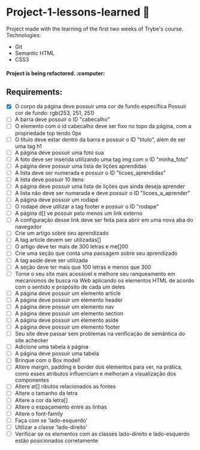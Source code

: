 # Project-1-lessons-learned :pushpin:	

Project made with the learning of the first two weeks of Trybe's course. Technologies:
* Git
* Semantic HTML
* CSS3

<h4>Project is being refactored. :computer:	

## Requirements:
 - [x] O corpo da página deve possuir uma cor de fundo específica
Possuir cor de fundo: rgb(253, 251, 251)
 - [ ] A barra deve possuir o ID "cabecalho"
 - [ ] O elemento com o id cabecalho deve ser fixo no topo da página, com a propriedade top tendo 0px
 - [ ] O título deve estar dentro da barra e possuir o ID "titulo", além de ser uma tag h1
 - [ ] A página deve possuir uma foto sua
 - [ ] A foto deve ser inserida utilizando uma tag img com o ID "minha_foto"
 - [ ] A página deve possuir uma lista de lições aprendidas
 - [ ] A lista deve ser numerada e possuir o ID "licoes_aprendidas"
 - [ ] A lista deve possuir 10 itens
 - [ ] A página deve possuir uma lista de lições que ainda deseja aprender
 - [ ] A lista não deve ser numerada e deve possuir o ID "licoes_a_aprender"
 - [ ] A página deve possuir um rodapé
 - [ ] O rodapé deve utilizar a tag footer e possuir o ID "rodape"
 - [ ] A página d[] ve possuir pelo menos um link externo
 - [ ] A configuração desse link deve ser feita para abrir em uma nova aba do navegador
 - [ ] Crie um artigo sobre seu aprendizado
 - [ ] A tag article devem ser utilizadas[]
 - [ ] O artigo deve ter mais de 300 letras e me[]00
 - [ ] Crie uma seção que conta uma passagem sobre seu aprendizado
 - [ ] A tag aside deve ser utilizada
 - [ ] A seção deve ter mais que 100 letras e menos que 300
 - [ ] Torne o seu site mais acessível e melhore seu ranqueamento em mecanismos de busca na Web aplicando os elementos HTML de acordo com o sentido e propósito de cada um deles
 - [ ] A página deve possuir um elemento article
 - [ ] A página deve possuir um elemento header
 - [ ] A página deve possuir um elemento nav
 - [ ] A página deve possuir um elemento section
 - [ ] A página deve possuir um elemento aside
 - [ ] A página deve possuir um elemento footer
 - [ ] Seu site deve passar sem problemas na verificação de semântica do site achecker
 - [ ] Adicione uma tabela à página
 - [ ] A página deve possuir uma tabela
 - [ ] Brinque com o Box model!
 - [ ] Altere margin, padding e border dos elementos para ver, na prática, como esses atributos influenciam e melhoram a visualização dos componentes
 - [ ] Altere at[] ributos relacionados as fontes
 - [ ] Altere o tamanho da letra
 - [ ] Altere a cor da letra[] 
 - [ ] Altere o espaçamento entre as linhas
 - [ ] Altere o font-family
 - [ ] Faça com se 'lado-esquerdo'
 - [ ] Utilizar a classe 'lado-direito'
 - [ ] Verificar se os elementos com as classes lado-direito e lado-esquerdo estão posicionados corretamente
